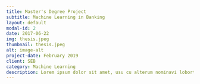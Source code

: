```yaml
---
title: Master's Degree Project
subtitle: Machine Learning in Banking
layout: default
modal-id: 2
date: 2017-06-22
img: thesis.jpeg
thumbnail: thesis.jpeg
alt: image-alt
project-date: February 2019
client: SEB
category: Machine Learning
description: Lorem ipsum dolor sit amet, usu cu alterum nominavi lobortis. At duo novum diceret. Tantas apeirian vix et, usu sanctus postulant inciderint ut, populo diceret necessitatibus in vim. Cu eum dicam feugiat noluisse.
---
```

